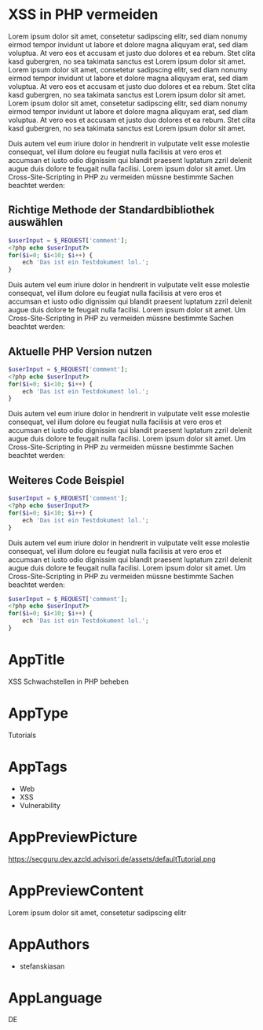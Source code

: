 # XSS in PHP vermeiden
Lorem ipsum dolor sit amet, consetetur sadipscing elitr, sed diam nonumy eirmod tempor invidunt ut labore et dolore magna aliquyam erat, sed diam voluptua. At vero eos et accusam et justo duo dolores et ea rebum. Stet clita kasd gubergren, no sea takimata sanctus est Lorem ipsum dolor sit amet. Lorem ipsum dolor sit amet, consetetur sadipscing elitr, sed diam nonumy eirmod tempor invidunt ut labore et dolore magna aliquyam erat, sed diam voluptua. At vero eos et accusam et justo duo dolores et ea rebum. Stet clita kasd gubergren, no sea takimata sanctus est Lorem ipsum dolor sit amet. Lorem ipsum dolor sit amet, consetetur sadipscing elitr, sed diam nonumy eirmod tempor invidunt ut labore et dolore magna aliquyam erat, sed diam voluptua. At vero eos et accusam et justo duo dolores et ea rebum. Stet clita kasd gubergren, no sea takimata sanctus est Lorem ipsum dolor sit amet.   

Duis autem vel eum iriure dolor in hendrerit in vulputate velit esse molestie consequat, vel illum dolore eu feugiat nulla facilisis at vero eros et accumsan et iusto odio dignissim qui blandit praesent luptatum zzril delenit augue duis dolore te feugait nulla facilisi. Lorem ipsum dolor sit amet.
Um Cross-Site-Scripting in PHP zu vermeiden müssne bestimmte Sachen beachtet werden:
## Richtige Methode der Standardbibliothek auswählen
```php
$userInput = $_REQUEST['comment'];
<?php echo $userInput?>
for($i=0; $i<10; $i++) {
    ech 'Das ist ein Testdokument lol.';
}
```

Duis autem vel eum iriure dolor in hendrerit in vulputate velit esse molestie consequat, vel illum dolore eu feugiat nulla facilisis at vero eros et accumsan et iusto odio dignissim qui blandit praesent luptatum zzril delenit augue duis dolore te feugait nulla facilisi. Lorem ipsum dolor sit amet.
Um Cross-Site-Scripting in PHP zu vermeiden müssne bestimmte Sachen beachtet werden:
## Aktuelle PHP Version nutzen
```php
$userInput = $_REQUEST['comment'];
<?php echo $userInput?>
for($i=0; $i<10; $i++) {
    ech 'Das ist ein Testdokument lol.';
}
```

Duis autem vel eum iriure dolor in hendrerit in vulputate velit esse molestie consequat, vel illum dolore eu feugiat nulla facilisis at vero eros et accumsan et iusto odio dignissim qui blandit praesent luptatum zzril delenit augue duis dolore te feugait nulla facilisi. Lorem ipsum dolor sit amet.
Um Cross-Site-Scripting in PHP zu vermeiden müssne bestimmte Sachen beachtet werden:
## Weiteres Code Beispiel
```php
$userInput = $_REQUEST['comment'];
<?php echo $userInput?>
for($i=0; $i<10; $i++) {
    ech 'Das ist ein Testdokument lol.';
}
```

Duis autem vel eum iriure dolor in hendrerit in vulputate velit esse molestie consequat, vel illum dolore eu feugiat nulla facilisis at vero eros et accumsan et iusto odio dignissim qui blandit praesent luptatum zzril delenit augue duis dolore te feugait nulla facilisi. Lorem ipsum dolor sit amet.
Um Cross-Site-Scripting in PHP zu vermeiden müssne bestimmte Sachen beachtet werden:
```php
$userInput = $_REQUEST['comment'];
<?php echo $userInput?>
for($i=0; $i<10; $i++) {
    ech 'Das ist ein Testdokument lol.';
}
```

# AppTitle
XSS Schwachstellen in PHP beheben

# AppType
Tutorials

# AppTags
- Web
- XSS
- Vulnerability

# AppPreviewPicture
https://secguru.dev.azcld.advisori.de/assets/defaultTutorial.png

# AppPreviewContent
Lorem ipsum dolor sit amet, consetetur sadipscing elitr

# AppAuthors
- stefanskiasan

# AppLanguage
DE
